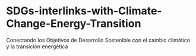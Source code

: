 # SDGs-interlinks-with-Climate-Change-Energy-Transition
Conectando los Objetivos de Desarrollo Sostenible con el cambio climático y la transición energética
